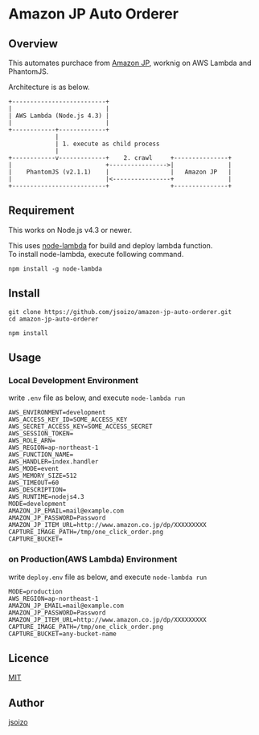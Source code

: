 Amazon JP Auto Orderer
===

## Overview

This automates purchace from [Amazon JP](http://amazon.co.jp), worknig on AWS Lambda and PhantomJS.

Architecture is as below.


```
+--------------------------+
|                          |
| AWS Lambda (Node.js 4.3) |
|                          |
+------------+-------------+
             |
             | 1. execute as child process
             |
+------------v-------------+    2. crawl     +---------------+
|                          +---------------->|               |
|    PhantomJS (v2.1.1)    |                 |   Amazon JP   |
|                          |<----------------+               |
+--------------------------+                 +---------------+
```


## Requirement

This works on Node.js v4.3 or newer.

This uses [node-lambda](https://github.com/motdotla/node-lambda) for build and deploy lambda function.  
To install node-lambda, execute following command.

```
npm install -g node-lambda
```

## Install

```
git clone https://github.com/jsoizo/amazon-jp-auto-orderer.git
cd amazon-jp-auto-orderer

npm install
```

## Usage

### Local Development Environment

write `.env` file as below, and execute `node-lambda run`

```.env
AWS_ENVIRONMENT=development
AWS_ACCESS_KEY_ID=SOME_ACCESS_KEY
AWS_SECRET_ACCESS_KEY=SOME_ACCESS_SECRET
AWS_SESSION_TOKEN=
AWS_ROLE_ARN=
AWS_REGION=ap-northeast-1
AWS_FUNCTION_NAME=
AWS_HANDLER=index.handler
AWS_MODE=event
AWS_MEMORY_SIZE=512
AWS_TIMEOUT=60
AWS_DESCRIPTION=
AWS_RUNTIME=nodejs4.3
MODE=development
AMAZON_JP_EMAIL=mail@example.com
AMAZON_JP_PASSWORD=Password
AMAZON_JP_ITEM_URL=http://www.amazon.co.jp/dp/XXXXXXXXX
CAPTURE_IMAGE_PATH=/tmp/one_click_order.png
CAPTURE_BUCKET=
```

### on Production(AWS Lambda) Environment

write `deploy.env` file as below, and execute `node-lambda run`

```
MODE=production
AWS_REGION=ap-northeast-1
AMAZON_JP_EMAIL=mail@example.com
AMAZON_JP_PASSWORD=Password
AMAZON_JP_ITEM_URL=http://www.amazon.co.jp/dp/XXXXXXXXX
CAPTURE_IMAGE_PATH=/tmp/one_click_order.png
CAPTURE_BUCKET=any-bucket-name
```

## Licence

[MIT](https://github.com/tcnksm/tool/blob/master/LICENCE)

## Author

[jsoizo](https://github.com/jsoizo)

